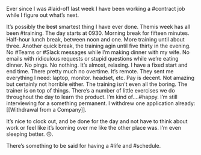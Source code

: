 Ever since I was #laid-off last week I have been working a #contract job while I figure out what’s next. 

It’s possibly the ~~best~~ smartest thing I have ever done. Themis week has all been #training. The day starts at 0930. Morning break for fifteen minutes. Half-hour lunch break, between noon and one. More training until about three. Another quick break, the training agin until five thirty in the evening. No #Teams or #Slack messages while I’m making dinner with my wife. No emails with ridiculous requests or stupid questions while we’re eating dinner. No pings. No nothing. It’s almost, relaxing. I have a fixed start and end time. There pretty much no overtime. It’s remote. They sent me everything I need: laptop, monitor. headset, etc.  Pay is decent. Not amazing but certainly not horrible either. The training isn’t even all the boring. The trainer is on top of things. There’s a number of little exercises we do throughout the day to learn the product. I’m kind of….#happy. I’m still interviewing for a something permanent. I withdrew one application already: [[Withdrawal from a Company]]. 

It’s nice to clock out, and be done for the day and not have to think about work or feel like it’s looming over me like the other place was. I’m even sleeping better. 🙃. 

There’s something to be said for having a #life and #schedule.